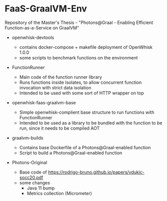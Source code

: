 # FaaS-GraalVM-Env

Repository of the Master's Thesis - "Photons@Graal - Enabling Efficient Function-as-a-Service on GraalVM"

- openwhisk-devtools 
    - contains docker-compose + makefile deployment of OpenWhisk 1.0.0 
    - some scripts to benchmark functions on the environment
    
- FunctionRunner    
    - Main code of the function runner library
    - Runs functions inside Isolates, to allow concurrent function invocation with strict data isolation
    - Intended to be used with some sort of HTTP wrapper on top

- openwhisk-faas-graalvm-base
    - Simple openwhisk-complient base structure to run functions with FunctionRunner
    - Intended to be used as a library to be bundled with the function to be run, since it needs to be compiled AOT

- graalvm-builds
  - Contains base Dockerfile of a Photons@Graal-enabled function
  - Script to build a Photons@Graal-enabled function

- Photons-Original
  - Base code of https://rodrigo-bruno.github.io/papers/vdukic-socc20.pdf
  - some changes
    - Java 11 bump
    - Metrics collection (Micrometer)
